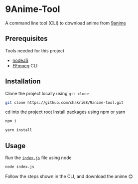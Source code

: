 # 9Anime-Tool

A command line tool (CLI) to download anime from [9anime](https://9anime.vc/)

## Prerequisites

Tools needed for this project

- [nodeJS](https://developer.mozilla.org/en-US/docs/Learn/Server-side/Express_Nodejs/development_environment#installing_node)
- [FFmpeg](https://ffmpeg.org/) CLI

## Installation

Clone the project locally using `git clone`

```bash
git clone https://github.com/chakri68/9anime-tool.git
```

cd into the project root
Install packages using npm or yarn

```bash
npm i
```

```bash
yarn install
```

## Usage

Run the [`index.js`](index.js) file using node

```bash
node index.js
```

Follow the steps shown in the CLI, and download the anime 😊
